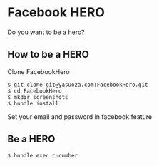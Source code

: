 # Facebook HERO
Do you want to be a hero?

## How to be a HERO

Clone FacebookHero

````shell
$ git clone git@yasuoza.com:FacebookHero.git
$ cd FacebookHero
$ mkdir screenshots
$ bundle install
````

Set your email and password in facebook.feature

## Be a HERO

````shell
$ bundle exec cucumber
````
